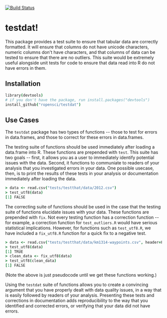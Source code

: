 [![Build Status](https://travis-ci.org/ropensci/testdat.svg)](https://travis-ci.org/ropensci/testdat)

# testdat!

This package provides a test suite to ensure that tabular data are correctly formatted. It will ensure that columns do not have unicode characters, numeric columns don't have characters, and that columns of data can be tested to ensure that there are no outliers. This suite would be extremely useful alongside unit tests for code to ensure that data read into R do not have errors in them.


## Installation

```coffee
library(devtools)
# if you don't have the package, run install.packages("devtools")
install_github("ropensci/testdat")
```


## Use Cases

The `testdat` package has two types of functions -- those to test for errors in data.frames, and those to correct for these errors in data.frames.

The testing suite of functions should be used immediately after loading a data.frame into R. These functions are prepended with `test`. This suite has two goals -- first, it allows you as a user to immediately identify potential issues with the data. Second, it functions to communiate to readers of your analysis that you investigated errors in your data. One possible usecase, then, is to print the results of these tests in your analysis or documentation immediately after loading the data.

```coffee
> data <- read.csv("tests/testthat/data/2012.csv")
> test_utf8(data)
[1] FALSE
```

The correcting suite of functions should be used in the case that the testing suite of functions elucidate issues with your data. These functions are prepended with `fix`. Not every testing function has a correction function -- for example, a correction function for `test_outliers.R` would have serious statistical implications. However, for functions such as `test_utf8.R`, we have included a `fix_utf8.R` function for a quick fix to a negative test.

```coffee
> data <- read.csv("tests/testthat/data/km1314-waypoints.csv", header=FALSE)
> test_utf8(data)
[1] TRUE
> clean_data <- fix_utf8(data)
> test_utf8(clean_data)
[1] FALSE
```
(Note the above is just pseudocode until we get these functions working.)

Using the `testdat` suite of functions allows you to create a convincing argument that you have properly dealt with data quality issues, in a way that is easily followed by readers of your analysis. Presenting these tests and corrections in documentation adds reproducibility to the way that you identified and corrected errors, or verifying that your data did not have errors.

